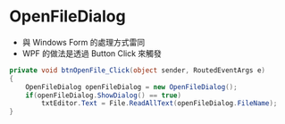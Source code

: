 # OpenFileDialog

- 與 Windows Form 的處理方式雷同
- WPF 的做法是透過 Button Click 來觸發

```csharp
private void btnOpenFile_Click(object sender, RoutedEventArgs e)
{
    OpenFileDialog openFileDialog = new OpenFileDialog();
    if(openFileDialog.ShowDialog() == true)
        txtEditor.Text = File.ReadAllText(openFileDialog.FileName);
}
```
